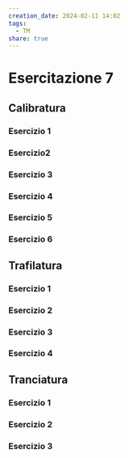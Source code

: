```yaml
---
creation_date: 2024-02-11 14:02
tags:
  - TM
share: true
---
```

# Esercitazione 7

## Calibratura

### Esercizio 1
### Esercizio2
### Esercizio 3
### Esercizio 4
### Esercizio 5
### Esercizio 6

## Trafilatura

### Esercizio 1

### Esercizio 2

### Esercizio 3
### Esercizio 4
## Tranciatura

### Esercizio 1

### Esercizio 2

### Esercizio 3


